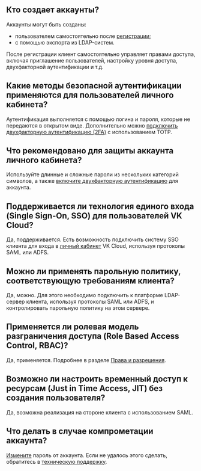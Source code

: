 ## Кто создает аккаунты?

Аккаунты могут быть созданы:

- пользователем самостоятельно после [регистрации](../../../get-started/account-registration/);
- с помощью экспорта из LDAP-систем.

После регистрации клиент самостоятельно управляет правами доступа, включая приглашение пользователей, настройку уровня доступа, двухфакторной аутентификации и т.д.

## Какие методы безопасной аутентификации применяются для пользователей личного кабинета?

Аутентификация выполняется с помощью логина и пароля, которые не передаются в открытом виде. Дополнительно можно [подключить двухфакторную аутентификацию (2FA)](/ru/manage/tools-for-using-services/rest-api/enable-api#aktivaciya_dostupa_po_api) с использованием TOTP.

## Что рекомендовано для защиты аккаунта личного кабинета?

Используйте длинные и сложные пароли из нескольких категорий символов, а также [включите двухфакторную аутентификацию](/ru/manage/tools-for-using-services/rest-api/enable-api#aktivaciya_dostupa_po_api) для аккаунта.

## Поддерживается ли технология единого входа (Single Sign-On, SSO) для пользователей VK Cloud?

Да, поддерживается. Есть возможность подключить систему SSO клиента для входа в [личный кабинет](https://mcs.mail.ru/app) VK Cloud, используя протоколы SAML или ADFS.

## Можно ли применять парольную политику, соответствующую требованиям клиента?

Да, можно. Для этого необходимо подключить к платформе LDAP-сервер клиента, используя протоколы SAML или ADFS, и контролировать парольную политику на этом сервере.

## Применяется ли ролевая модель разграничения доступа (Role Based Access Control, RBAC)?

Да, применяется. Подробнее в разделе [Права и разрешения](/ru/base/account/concepts/rolesandpermissions).

## Возможно ли настроить временный доступ к ресурсам (Just in Time Access, JIT) без создания пользователя?

Да, возможна реализация на стороне клиента с использованием SAML.

## Что делать в случае компрометации аккаунта?

[Измените](/ru/base/account/instructions/account-manage/editinfo#smena_parolya) пароль от аккаунта. Если не удалось этого сделать, обратитесь в [техническую поддержку](/ru/contacts).
